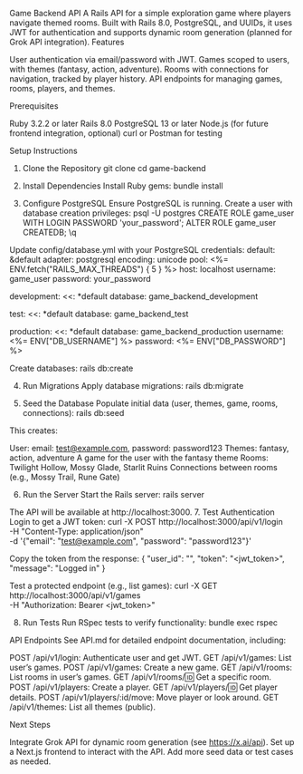 Game Backend API
A Rails API for a simple exploration game where players navigate themed rooms. Built with Rails 8.0, PostgreSQL, and UUIDs, it uses JWT for authentication and supports dynamic room generation (planned for Grok API integration).
Features

User authentication via email/password with JWT.
Games scoped to users, with themes (fantasy, action, adventure).
Rooms with connections for navigation, tracked by player history.
API endpoints for managing games, rooms, players, and themes.

Prerequisites

Ruby 3.2.2 or later
Rails 8.0
PostgreSQL 13 or later
Node.js (for future frontend integration, optional)
curl or Postman for testing

Setup Instructions
1. Clone the Repository
git clone <repository-url>
cd game-backend

2. Install Dependencies
Install Ruby gems:
bundle install

3. Configure PostgreSQL
Ensure PostgreSQL is running. Create a user with database creation privileges:
psql -U postgres
CREATE ROLE game_user WITH LOGIN PASSWORD 'your_password';
ALTER ROLE game_user CREATEDB;
\q

Update config/database.yml with your PostgreSQL credentials:
default: &default
  adapter: postgresql
  encoding: unicode
  pool: <%= ENV.fetch("RAILS_MAX_THREADS") { 5 } %>
  host: localhost
  username: game_user
  password: your_password

development:
  <<: *default
  database: game_backend_development

test:
  <<: *default
  database: game_backend_test

production:
  <<: *default
  database: game_backend_production
  username: <%= ENV["DB_USERNAME"] %>
  password: <%= ENV["DB_PASSWORD"] %>

Create databases:
rails db:create

4. Run Migrations
Apply database migrations:
rails db:migrate

5. Seed the Database
Populate initial data (user, themes, game, rooms, connections):
rails db:seed

This creates:

User: email: test@example.com, password: password123
Themes: fantasy, action, adventure
A game for the user with the fantasy theme
Rooms: Twilight Hollow, Mossy Glade, Starlit Ruins
Connections between rooms (e.g., Mossy Trail, Rune Gate)

6. Run the Server
Start the Rails server:
rails server

The API will be available at http://localhost:3000.
7. Test Authentication
Login to get a JWT token:
curl -X POST http://localhost:3000/api/v1/login \
  -H "Content-Type: application/json" \
  -d '{"email": "test@example.com", "password": "password123"}'

Copy the token from the response:
{
  "user_id": "<uuid>",
  "token": "<jwt_token>",
  "message": "Logged in"
}

Test a protected endpoint (e.g., list games):
curl -X GET http://localhost:3000/api/v1/games \
  -H "Authorization: Bearer <jwt_token>"

8. Run Tests
Run RSpec tests to verify functionality:
bundle exec rspec

API Endpoints
See API.md for detailed endpoint documentation, including:

POST /api/v1/login: Authenticate user and get JWT.
GET /api/v1/games: List user’s games.
POST /api/v1/games: Create a new game.
GET /api/v1/rooms: List rooms in user’s games.
GET /api/v1/rooms/:id: Get a specific room.
POST /api/v1/players: Create a player.
GET /api/v1/players/:id: Get player details.
POST /api/v1/players/:id/move: Move player or look around.
GET /api/v1/themes: List all themes (public).

Next Steps

Integrate Grok API for dynamic room generation (see https://x.ai/api).
Set up a Next.js frontend to interact with the API.
Add more seed data or test cases as needed.
